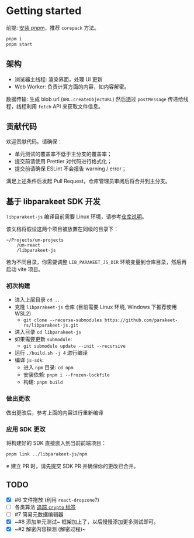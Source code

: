 # Getting started

前提: [安装 pnpm][install-pnpm]，推荐 `corepack` 方法。

```sh
pnpm i
pnpm start
```

[install-pnpm]: https://pnpm.io/zh/installation

## 架构

- 浏览器主线程: 渲染界面，处理 UI 更新
- Web Worker: 负责计算方面的内容，如内容解密。

数据传输: 生成 blob url (`URL.createObjectURL`) 然后透过 `postMessage` 传递给线程，线程利用 `fetch` API 来获取文件信息。

## 贡献代码

欢迎贡献代码。请确保：

- 单元测试的覆盖率不低于主分支的覆盖率；
- 提交前请使用 Prettier 对代码进行格式化；
- 提交前请确保 ESLint 不会报告 warning / error；

满足上述条件后发起 Pull Request，仓库管理员审阅后将合并到主分支。

## 基于 libparakeet SDK 开发

`libparakeet-js` 编译目前需要 Linux 环境，请参考[仓库说明][libparakeet-js-doc]。

该文档将假设这两个项目被放置在同级的目录下：

```text
~/Projects/um-projects
    /um-react
    /libparakeet-js
```

若为不同目录，你需要调整 `LIB_PARAKEET_JS_DIR` 环境变量到仓库目录，然后再启动 vite 项目。

[libparakeet-js-doc]: https://github.com/parakeet-rs/libparakeet-js/blob/main/README.MD

### 初次构建

- 进入上层目录 `cd ..`
- 克隆 `libparakeet-js` 仓库 (目前需要 Linux 环境, Windows 下推荐使用 WSL2)
  - `git clone --recurse-submodules https://github.com/parakeet-rs/libparakeet-js.git`
- 进入目录 `cd libparakeet-js`
- 如果需要更新 `submodule`:
  - `git submodule update --init --recursive`
- 运行 `./build.sh -j 4` 进行编译
- 编译 `js-sdk`:
  - 进入 `npm` 目录: `cd npm`
  - 安装依赖: `pnpm i --frozen-lockfile`
  - 构建: `pnpm build`

### 做出更改

做出更改后，参考上面的内容进行重新编译

### 应用 SDK 更改

将构建好的 SDK 直接嵌入到当前前端项目：

```sh
pnpm link ../libparakeet-js/npm
```

※ 建立 PR 时，请先提交 SDK PR 并确保你的更改已合并。

## TODO

- [x] #6 文件拖放 (利用 `react-dropzone`?)
- [ ] 各类算法 [追踪 `crypto` 标签](https://git.unlock-music.dev/um/um-react/issues?labels=67)
- [ ] #7 简易元数据编辑器
- [x] ~#8 添加单元测试~ 框架加上了，以后慢慢添加更多测试即可。
- [x] ~#2 解密内容探测 (解密过程)~
